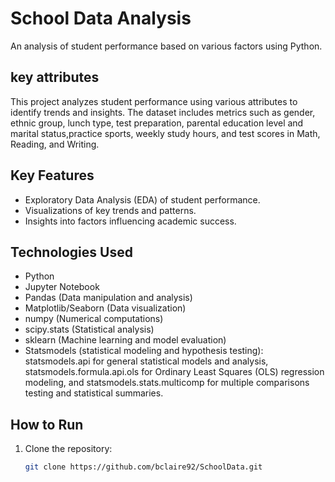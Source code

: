 # School Data Analysis
 An analysis of student performance based on various factors using Python.
## key attributes
This project analyzes student performance using various attributes to identify trends and insights. The dataset includes metrics such as gender, ethnic group, lunch type, test preparation, parental education level and marital status,practice sports, weekly study hours, and test scores in Math, Reading, and Writing.

## Key Features
- Exploratory Data Analysis (EDA) of student performance.
- Visualizations of key trends and patterns.
- Insights into factors influencing academic success.

## Technologies Used
- Python
- Jupyter Notebook
- Pandas (Data manipulation and analysis)
- Matplotlib/Seaborn (Data visualization)
- numpy (Numerical computations)
- scipy.stats (Statistical analysis)
- sklearn (Machine learning and model evaluation)
- Statsmodels (statistical modeling and hypothesis testing):
statsmodels.api for general statistical models and analysis,
statsmodels.formula.api.ols for Ordinary Least Squares (OLS) regression modeling, and
statsmodels.stats.multicomp for multiple comparisons testing and statistical summaries.

## How to Run
1. Clone the repository:
   ```bash
   git clone https://github.com/bclaire92/SchoolData.git
